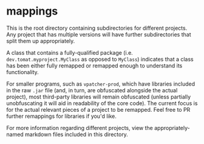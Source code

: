 # mappings
This is the root directory containing subdirectories for different projects. Any project that has multiple versions will have further subdirectories that split them up appropriately.

A class that contains a fully-qualified package (i.e. `dev.tomat.myproject.MyClass` as opposed to `MyClass`) indicates that a class has been either fully remapped or remapped enough to understand its functionality.

For smaller programs, such as `vpatcher-prod`, which have libraries included in the raw `.jar` file (and, in turn, are obfuscated alongside the actual project), most third-party libraries will remain obfuscated (unless partially unobfuscating it will aid in readability of the core code). The current focus is for the actual relevant pieces of a project to be remapped. Feel free to PR further remappings for libraries if you'd like.

For more information regarding different projects, view the appropriately-named markdown files included in this directory.
